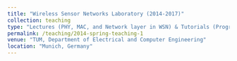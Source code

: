 ```yaml
---
title: "Wireless Sensor Networks Laboratory (2014-2017)"
collection: teaching
type: "Lectures (PHY, MAC, and Network layer in WSN) & Tutorials (Programming with Zolertia Z1 + Re-Mote); Course design & supervision (Graduate course)"
permalink: /teaching/2014-spring-teaching-1
venue: "TUM, Department of Electrical and Computer Engineering"
location: "Munich, Germany"
---
```




